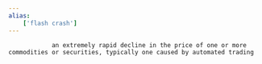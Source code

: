 ```yaml
---
alias:
    ['flash crash']
---
```


                an extremely rapid decline in the price of one or more commodities or securities, typically one caused by automated trading